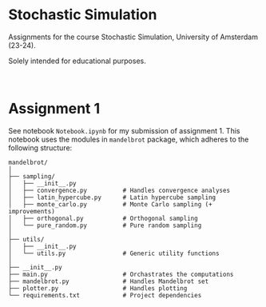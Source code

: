 # Stochastic Simulation

Assignments for the course Stochastic Simulation, University of Amsterdam (23-24).

Solely intended for educational purposes.

<br/>

# Assignment 1

See notebook `Notebook.ipynb` for my submission of assignment 1. This notebook uses the modules in `mandelbrot` package, which adheres to the following structure:

```
mandelbrot/
│
├── sampling/
│   ├── __init__.py
│   ├── convergence.py          # Handles convergence analyses
│   ├── latin_hypercube.py      # Latin hypercube sampling
│   ├── monte_carlo.py          # Monte Carlo sampling (+ improvements)
│   ├── orthogonal.py           # Orthogonal sampling
│   └── pure_random.py          # Pure random sampling
│
├── utils/
│   ├── __init__.py
│   └── utils.py                # Generic utility functions
│
├── __init__.py
├── main.py                     # Orchastrates the computations
├── mandelbrot.py               # Handles Mandelbrot set
├── plotter.py                  # Handles plotting
└── requirements.txt            # Project dependencies
```
